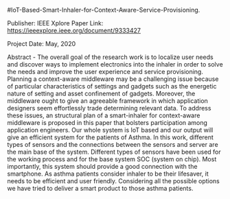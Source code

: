 #IoT-Based-Smart-Inhaler-for-Context-Aware-Service-Provisioning.

Publisher: IEEE Xplore
Paper Link: https://ieeexplore.ieee.org/document/9333427

Project Date: May, 2020

Abstract - The overall goal of the research work is to localize user needs and discover ways to implement electronics into the inhaler in order to solve 
the needs and improve the user experience and service provisioning. Planning a context-aware middleware may be a challenging issue because of 
particular characteristics of settings and gadgets such as the energetic nature of setting and asset confinement of gadgets. Moreover, the 
middleware ought to give an agreeable framework in which application designers seem effortlessly trade determining relevant data. To address 
these issues, an structural plan of a smart-inhaler for context-aware middleware is proposed in this paper that bolsters participation among 
application engineers. Our whole system is IoT based and our output will give an efficient system for the patients of Asthma. In this work, 
different types of sensors and the connections between the sensors and server are the main base of the system. Different types of sensors have 
been used for the working process and for the base system SOC (system on chip). Most importantly, this system should provide a good connection 
with the smartphone. As asthma patients consider inhaler to be their lifesaver, it needs to be efficient and user friendly. Considering all the
possible options we have tried to deliver a smart product to those asthma patients.
